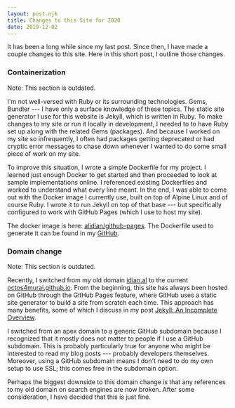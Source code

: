 ```yaml
---
layout: post.njk
title: Changes to this Site for 2020
date: 2019-12-02
---
```


It has been a long while since my last post. Since then, I have made a couple changes to this site. Here in this short post, I outline those changes.

### Containerization

<p class="warning-text">
    Note: This section is outdated.
</p>

I'm not well-versed with Ruby or its surrounding technologies. Gems, Bundler --- I have only a surface knowledge of these topics. The static site generator I use for this website is Jekyll, which is written in Ruby. To make changes to my site or run it locally in development, I needed to to have Ruby set up along with the related Gems (packages). And because I worked on my site so infrequently, I often had packages getting deprecated or had cryptic error messages to chase down whenever I wanted to do some small piece of work on my site.

To improve this situation, I wrote a simple Dockerfile for my project. I learned just enough Docker to get started and then proceeded to look at sample implementations online. I referenced existing Dockerfiles and worked to understand what every line meant. In the end, I was able to come out with the Docker image I currently use, built on top of Alpine Linux and of course Ruby. I wrote it to run Jekyll on top of that base --- but specifically configured to work with GitHub Pages (which I use to host my site).

The docker image is here: [alidian/github-pages](https://hub.docker.com/r/alidian/github-pages). The Dockerfile used to generate it can be found in my [GitHub](https://github.com/octos4murai/octos4murai.github.io/blob/master/Dockerfile).

### Domain change

<p class="warning-text">
    Note: This section is outdated.
</p>

Recently, I switched from my old domain [idian.al](http://idian.al) to the current [octos4murai.github.io](https://octos4murai.github.io). From the beginning, this site has always been hosted on GitHub through the GitHub Pages feature, where GitHub uses a static site generator to build a site from scratch each time. This approach has many benefits, some of which I discuss in my post [Jekyll: An Incomplete Overview](/posts/2016/jekyll-an-incomplete-overview).

I switched from an apex domain to a generic GitHub subdomain because I recognized that it mostly does not matter to people if I use a GitHub subdomain. This is probably particularly true for anyone who might be interested to read my blog posts --- probably developers themselves. Moreover, using a GitHub subdomain means I don't need to do my own setup to use SSL; this comes free in the subdomain option.

Perhaps the biggest downside to this domain change is that any references to my old domain on search engines are now broken. After some consideration, I have decided that this is just fine.
